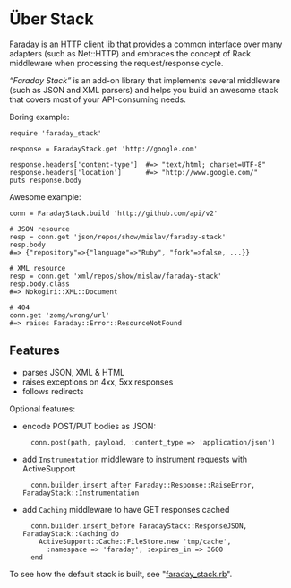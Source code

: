 # Über Stack

[Faraday][] is an HTTP client lib that provides a common interface over many adapters (such as Net::HTTP) and embraces the concept of Rack middleware when processing the request/response cycle.

*“Faraday Stack”* is an add-on library that implements several middleware (such as JSON and XML parsers) and helps you build an awesome stack that covers most of your API-consuming needs.

Boring example:

    require 'faraday_stack'
    
    response = FaradayStack.get 'http://google.com'
    
    response.headers['content-type']  #=> "text/html; charset=UTF-8"
    response.headers['location']      #=> "http://www.google.com/"
    puts response.body

Awesome example:

    conn = FaradayStack.build 'http://github.com/api/v2'
    
    # JSON resource
    resp = conn.get 'json/repos/show/mislav/faraday-stack'
    resp.body
    #=> {"repository"=>{"language"=>"Ruby", "fork"=>false, ...}}
    
    # XML resource
    resp = conn.get 'xml/repos/show/mislav/faraday-stack'
    resp.body.class
    #=> Nokogiri::XML::Document
    
    # 404
    conn.get 'zomg/wrong/url'
    #=> raises Faraday::Error::ResourceNotFound

## Features

* parses JSON, XML & HTML
* raises exceptions on 4xx, 5xx responses
* follows redirects

Optional features:

* encode POST/PUT bodies as JSON:
      
        conn.post(path, payload, :content_type => 'application/json')

* add `Instrumentation` middleware to instrument requests with ActiveSupport
      
        conn.builder.insert_after Faraday::Response::RaiseError, FaradayStack::Instrumentation

* add `Caching` middleware to have GET responses cached
      
        conn.builder.insert_before FaradayStack::ResponseJSON, FaradayStack::Caching do
          ActiveSupport::Cache::FileStore.new 'tmp/cache',
            :namespace => 'faraday', :expires_in => 3600
        end

To see how the default stack is built, see "[faraday_stack.rb][source]".

[faraday]: https://github.com/technoweenie/faraday
[source]: https://github.com/mislav/faraday-stack/blob/master/lib/faraday_stack.rb

